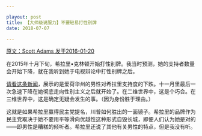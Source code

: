 ```yaml
---

playout: post
title: 【大师级说服力】不要轻易打性别牌
date: 2018-07-07

---
```




 [原文：Scott  Adams  发于2016-01-20][1]

在2015年十月下旬，希拉里•克林顿开始打性别牌。我当时预测，她的支持者数量会开始下降，就在我听到她于电视辩论中打性别牌之后。

[请看这条新闻][2]，展示的是爱荷华州的男性对希拉里支持度的下跌。十一月里最后一次急速下降在她彻底走向性别主义之后就开始了。在二维世界中，这是个巧合。在三维世界中，这是确定无疑会发生的事。（因为身份胜于理由。）

这就是如果希拉里赢得民主党提名，川普如何胜出的一面镜子。希拉里的品牌作为民主党取决于她不要用平等滑向优越性这种形式自毁长城，即便人们认为她是对的——即男性是糟糕的倾听者。希拉里还说了其他有关男性的特点，但是我没有听。

[1]: http://blog.dilbert.com/post/137689680866/the-gender-card-top

[2]: https://www.vox.com/2016/1/20/10793856/sanders-iowa-men





